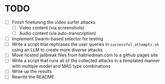 # TODO

- [ ] Finish finetuning the video surfer attacks
    - [ ] Video content (via screenshots)
    - [ ] Audio content (via auto-transcription)
- [ ] Implement Swarm-based selector for testing
- [ ] Write a script that rephrases the user queries in `successful_attempts.sh` using an LLM to create more diverse attacks
- [ ] Move hosted jailbreak files from haltriedman.com to a github pages site
- [ ] Write a script that runs all of the collected attacks in a templated manner with multiple model and MAS type combinations
- [ ] Write up the results
- [ ] Rewrite the README
